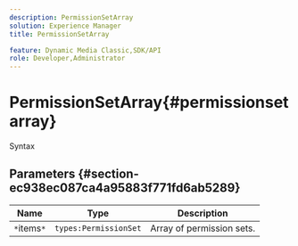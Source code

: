 ```yaml
---
description: PermissionSetArray
solution: Experience Manager
title: PermissionSetArray

feature: Dynamic Media Classic,SDK/API
role: Developer,Administrator
---
```


# PermissionSetArray{#permissionsetarray}

 Syntax 

## Parameters {#section-ec938ec087ca4a95883f771fd6ab5289}

|  Name  | Type  | Description  |
|---|---|---|
|  `*`items`*`  | `types:PermissionSet`  | Array of permission sets.  |

